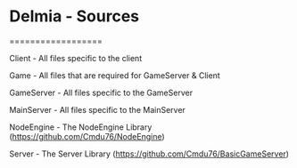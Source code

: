 # Delmia - Sources
==================

Client - All files specific to the client

Game - All files that are required for GameServer & Client

GameServer - All files specific to the GameServer

MainServer - All files specific to the MainServer

NodeEngine - The NodeEngine Library (https://github.com/Cmdu76/NodeEngine)

Server - The Server Library (https://github.com/Cmdu76/BasicGameServer)